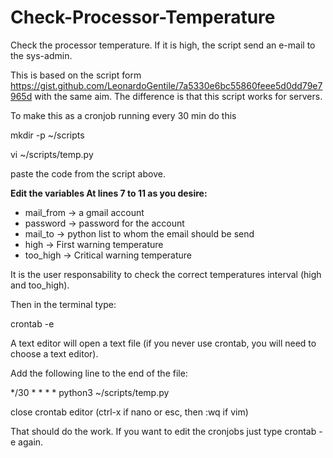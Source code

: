 # Check-Processor-Temperature

Check the processor temperature. If it is high, the script send an e-mail to the sys-admin.

This is based on the script form https://gist.github.com/LeonardoGentile/7a5330e6bc55860feee5d0dd79e7965d with the same aim. The difference is that this script works for servers.

To make this as a cronjob running every 30 min do this

mkdir -p ~/scripts

vi ~/scripts/temp.py

paste the code from the script above.

**Edit the variables At lines 7 to 11 as you desire:**

  * mail_from -> a gmail account
  * password -> password for the account
  * mail_to -> python list to whom the email should be send
  * high -> First warning temperature
  * too_high -> Critical warning temperature

It is the user responsability to check the correct temperatures interval (high and too_high).

Then in the terminal type: 

crontab -e 

A text editor will open a text file (if you never use crontab, you will need to choose a text editor).

Add the following line to the end of the file:

\*/30 * * * * python3 ~/scripts/temp.py

close crontab editor (ctrl-x if nano or esc, then :wq if vim)

That should do the work. If you want to edit the cronjobs just type crontab -e again. 

